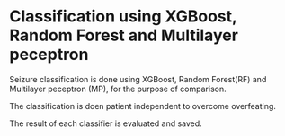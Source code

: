 # Classification using XGBoost, Random Forest and Multilayer peceptron
Seizure classification is done using XGBoost, Random Forest(RF) and Multilayer peceptron (MP), for the purpose of comparison.

The classification is doen patient independent to overcome overfeating.

The result of each classifier is evaluated and saved.
